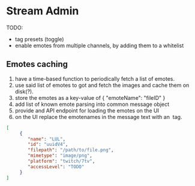 # Stream Admin

TODO:

- tag presets (toggle)
- enable emotes from multiple channels, by adding them to a whitelist

## Emotes caching

1. have a time-based function to periodically fetch a list of emotes.
2. use said list of emotes to got and fetch the images and cache them on disk(?).
3. store the emotes as a key-value of { "emoteName": "fileID" }
4. add list of known emote parsing into common message object
5. provide and API endpoint for loading the emotes on the UI
6. on the UI replace the emotenames in the message text with an <img> tag.

```json
[
     { 
        "name": "LUL",
        "id": "uuidV4",
        "filepath": "/path/to/file.png",
        "mimetype": "image/png",
        "platform": "twitch/7tv",
        "accessLevel": "TODO"
     }
]
```

